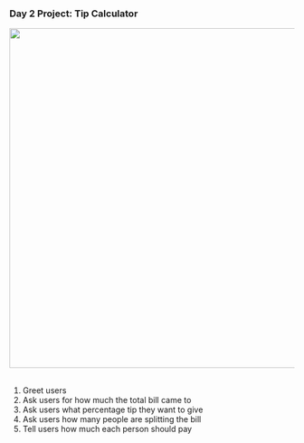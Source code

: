 ### Day 2 Project: Tip Calculator

 <div align = center>
   <img src = "P2.gif" width = 600>
 </div>

<br>

1. Greet users
2. Ask users for how much the total bill came to
3. Ask users what percentage tip they want to give
4. Ask users how many people are splitting the bill
5. Tell users how much each person should pay

<br>
